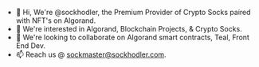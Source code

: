 - 👋 Hi, We're @sockhodler, the Premium Provider of Crypto Socks paired with NFT's on Algorand.
- 👀 We're interested in Algorand, Blockchain Projects, & Crypto Socks.
- 💞️ We're looking to collaborate on Algorand smart contracts, Teal, Front End Dev.
- 📫 Reach us @ sockmaster@sockhodler.com.
